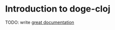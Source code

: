 # Introduction to doge-cloj

TODO: write [great documentation](http://jacobian.org/writing/great-documentation/what-to-write/)
